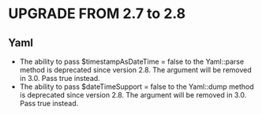 UPGRADE FROM 2.7 to 2.8
=======================

Yaml
-----

 * The ability to pass $timestampAsDateTime = false to the Yaml::parse method is
   deprecated since version 2.8. The argument will be removed in 3.0. Pass true instead.
 * The ability to pass $dateTimeSupport = false to the Yaml::dump method is deprecated
   since version 2.8. The argument will be removed in 3.0. Pass true instead.

